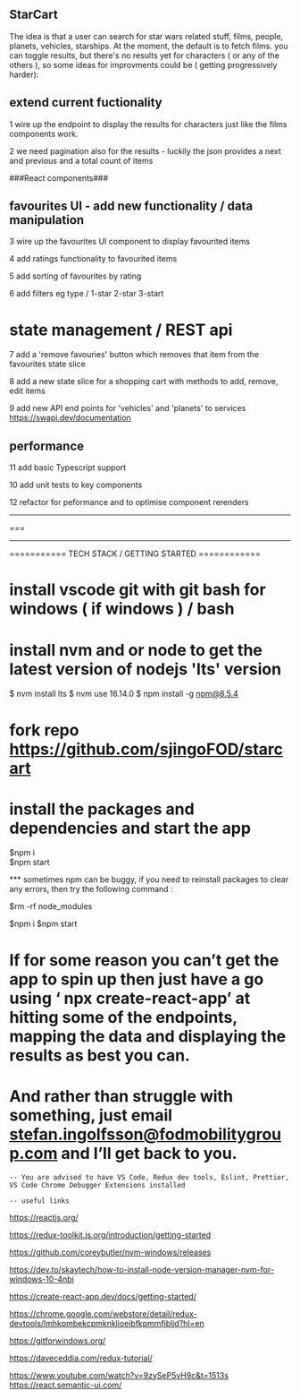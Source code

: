 ## StarCart

The idea is that a user can search for star wars related stuff, films, people, planets, vehicles, starships. At the moment, the default is
to fetch films. you can toggle results, but there's no results yet for characters ( or any of the others ), so some ideas for improvments
could be ( getting progressively harder):

## extend current fuctionality

1 wire up the endpoint to display the results for characters just like the films components work.

2 we need pagination also for the results - luckily the json provides a next and previous and a total count of items

###React components###

## favourites UI - add new functionality / data manipulation

3 wire up the favourites UI component to display favourited items

4 add ratings functionality to favourited items

5 add sorting of favourites by rating

6 add filters eg type / 1-star 2-star 3-start

# state management / REST api

7 add a 'remove favouries' button which removes that item from the favourites state slice

8 add a new state slice for a shopping cart with methods to add, remove, edit items

9 add new API end points for 'vehicles' and 'planets' to services https://swapi.dev/documentation

## performance

11 add basic Typescript support

10 add unit tests to key components

12 refactor for peformance and to optimise component rerenders

---

===

---

=========== TECH STACK / GETTING STARTED ============

# install vscode git with git bash for windows ( if windows ) / bash

# install nvm and or node to get the latest version of nodejs 'lts' version

$ nvm install lts $ nvm use 16.14.0 $ npm install -g npm@8.5.4

# fork repo https://github.com/sjingoFOD/starcart

# install the packages and dependencies and start the app

$npm i     
$npm start

\*\*\* sometimes npm can be buggy, if you need to reinstall packages to clear any errors, then try the following command :

$rm -rf node_modules

$npm i $npm start

# If for some reason you can’t get the app to spin up then just have a go using ‘ npx create-react-app’ at hitting some of the endpoints, mapping the data and displaying the results as best you can.

# And rather than struggle with something, just email stefan.ingolfsson@fodmobilitygroup.com and I’ll get back to you.

    -- You are advised to have VS Code, Redux dev tools, Eslint, Prettier, VS Code Chrome Debugger Extensions installed

    -- useful links

https://reactjs.org/

https://redux-toolkit.js.org/introduction/getting-started

https://github.com/coreybutler/nvm-windows/releases

https://dev.to/skaytech/how-to-install-node-version-manager-nvm-for-windows-10-4nbi

https://create-react-app.dev/docs/getting-started/

https://chrome.google.com/webstore/detail/redux-devtools/lmhkpmbekcpmknklioeibfkpmmfibljd?hl=en

https://gitforwindows.org/

https://daveceddia.com/redux-tutorial/

https://www.youtube.com/watch?v=9zySeP5vH9c&t=1513s https://react.semantic-ui.com/
